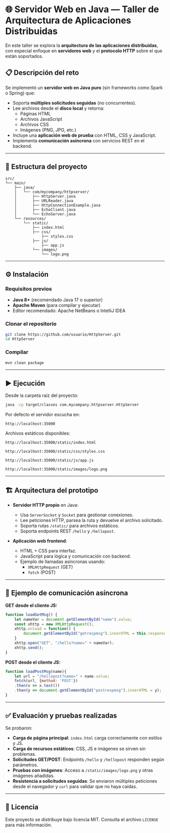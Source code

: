 # 🌐 Servidor Web en Java — Taller de Arquitectura de Aplicaciones Distribuidas

En este taller se explora la **arquitectura de las aplicaciones distribuidas**, con especial enfoque en **servidores web** y el **protocolo HTTP** sobre el que están soportados.

## 📋 Descripción del reto

Se implementó un **servidor web en Java puro** (sin frameworks como Spark o Spring) que:
- Soporta **múltiples solicitudes seguidas** (no concurrentes).
- Lee archivos desde el **disco local** y retorna:
  - Páginas HTML
  - Archivos JavaScript
  - Archivos CSS
  - Imágenes (PNG, JPG, etc.)
- Incluye una **aplicación web de prueba** con HTML, CSS y JavaScript.
- Implementa **comunicación asíncrona** con servicios REST en el backend.

---

## 📂 Estructura del proyecto

```
src/
└── main/
    ├── java/
    │   └── com/mycompany/httpserver/
    │       ├── HttpServer.java
    │       ├── URLReader.java
    │       ├── HttpConnectionExample.java
    │       ├── EchoClient.java
    │       └── EchoServer.java
    └── resources/
        └── static/
            ├── index.html
            ├── css/
                ├── styles.css            
            ├── js/
                ├── app.js
            └── images/
                └── logo.png
```

---

## ⚙️ Instalación

### Requisitos previos
- **Java 8+** (recomendado Java 17 o superior)
- **Apache Maven** (para compilar y ejecutar)
- Editor recomendado: Apache NetBeans o IntelliJ IDEA

### Clonar el repositorio
```bash
git clone https://github.com/usuario/HttpServer.git
cd HttpServer
```

### Compilar
```bash
mvn clean package
```

---

## ▶️ Ejecución

Desde la carpeta raíz del proyecto:
```bash
java -cp target/classes com.mycompany.httpserver.HttpServer
```

Por defecto el servidor escucha en:
```
http://localhost:35000
```

Archivos estáticos disponibles:
```
http://localhost:35000/static/index.html

http://localhost:35000/static/css/styles.css

http://localhost:35000/static/js/app.js

http://localhost:35000/static/images/logo.png

```

---

## 🏗 Arquitectura del prototipo

- **Servidor HTTP propio** en Java:
  - Usa `ServerSocket` y `Socket` para gestionar conexiones.
  - Lee peticiones HTTP, parsea la ruta y devuelve el archivo solicitado.
  - Soporta rutas `/static/` para archivos estáticos.
  - Soporta endpoints REST `/hello` y `/hellopost`.

- **Aplicación web frontend**:
  - HTML + CSS para interfaz.
  - JavaScript para lógica y comunicación con backend.
  - Ejemplo de llamadas asíncronas usando:
    - `XMLHttpRequest` (GET)
    - `fetch` (POST)

---

## 🔌 Ejemplo de comunicación asíncrona

**GET desde el cliente JS:**
```javascript
function loadGetMsg() {
    let nameVar = document.getElementById("name").value;
    const xhttp = new XMLHttpRequest();
    xhttp.onload = function() {
        document.getElementById("getrespmsg").innerHTML = this.responseText;
    }
    xhttp.open("GET", "/hello?name=" + nameVar);
    xhttp.send();
}
```

**POST desde el cliente JS:**
```javascript
function loadPostMsg(name){
    let url = "/hellopost?name=" + name.value;
    fetch(url, {method: 'POST'})
    .then(x => x.text())
    .then(y => document.getElementById("postrespmsg").innerHTML = y);
}
```

---

## ✅ Evaluación y pruebas realizadas

Se probaron:
- **Carga de página principal**: `index.html` carga correctamente con estilos y JS.
- **Carga de recursos estáticos**: CSS, JS e imágenes se sirven sin problemas.
- **Solicitudes GET/POST**: Endpoints `/hello` y `/hellopost` responden según parámetros.
- **Pruebas con imágenes**: Acceso a `/static/images/logo.png` y otras imágenes añadidas.
- **Resistencia a solicitudes seguidas**: Se enviaron múltiples peticiones desde el navegador y `curl` para validar que no haya caídas.

---

## 📜 Licencia
Este proyecto se distribuye bajo licencia MIT. Consulta el archivo `LICENSE` para más información.
